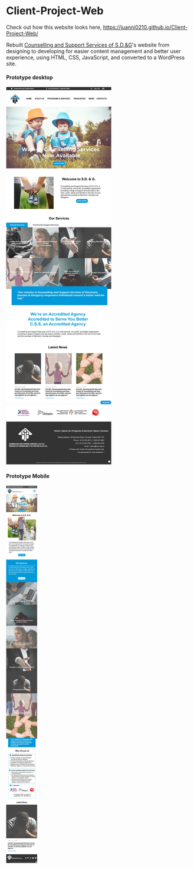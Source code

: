 # Client-Project-Web
Check out how this website looks here,
https://juanni0210.github.io/Client-Project-Web/

Rebuilt [Counselling and Support Services of S.D.&G](http://www.css-sdg.ca/)'s website from designing to developing for easier content management and better user experience, using HTML, CSS, JavaScript, and converted to a WordPress site.

#### Prototype desktop
![desktop](prototype/prototype-desktop.jpg)
 
#### Prototype Mobile
![mobile](prototype/prototype-mobile.jpg)
